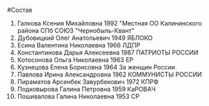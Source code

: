 #Состав
1. Галкова Ксения Михайловна 1992 \"Местная ОО Калининского района СПб СОЮЗ \"Чернобыль-Квант\"
2. Дубовицкий Олег Анатольевич 1949 ЯБЛОКО
3. Есина Валентина Николаевна 1966 ЛДПР
4. Константинова Дарья Алексеевна 1987 ПАТРИОТЫ РОССИИ
5. Котосонова Ольга Николаевна 1963 ЕР
6. Кузнецова Елена Борисовна 1964 За женщин России
7. Павлова Ирина Александровна 1962 КОММУНИСТЫ РОССИИ
8. Пираматов Арсенбек Завурбекович 1972 КПРФ
9. Подковырова Галина Петровна 1959 КаРОВАЧ
10. Пошивалова Галина Николаевна 1953 СР
